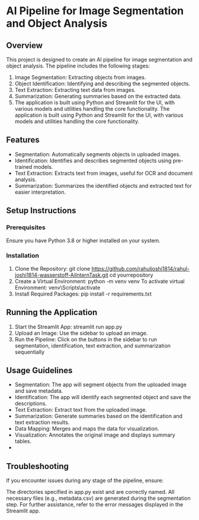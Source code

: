 # AI Pipeline for Image Segmentation and Object Analysis

## Overview
This project is designed to create an AI pipeline for image segmentation and object analysis. The pipeline includes the following stages:

1. Image Segmentation: Extracting objects from images.
2. Object Identification: Identifying and describing the segmented objects.
3. Text Extraction: Extracting text data from images.
4. Summarization: Generating summaries based on the extracted data.
5. The application is built using Python and Streamlit for the UI, with various models and utilities handling the core functionality.
The application is built using Python and Streamlit for the UI, with various models and utilities handling the core functionality.

## Features
- Segmentation: Automatically segments objects in uploaded images.
- Identification: Identifies and describes segmented objects using pre-trained models.
- Text Extraction: Extracts text from images, useful for OCR and document analysis.
- Summarization: Summarizes the identified objects and extracted text for easier interpretation.

## Setup Instructions
### Prerequisites
Ensure you have Python 3.8 or higher installed on your system.
### Installation
1. Clone the Repository: git clone https://github.com/rahuljoshi1814/rahul-joshi1814-wasserstoff-AiInternTask.git
   cd yourrepository
2. Create a Virtual Environment: python -m venv venv
   To activate virtual Environment: venv\Scripts\activate
3. Install Required Packages: pip install -r requirements.txt

## Running the Application
1. Start the Streamlit App: streamlit run app.py
2. Upload an Image: Use the sidebar to upload an image.
3. Run the Pipeline: Click on the buttons in the sidebar to run segmentation, identification, text extraction, and summarization sequentially

## Usage Guidelines
- Segmentation: The app will segment objects from the uploaded image and save metadata.
- Identification: The app will identify each segmented object and save the descriptions.
- Text Extraction: Extract text from the uploaded image.
- Summarization: Generate summaries based on the identification and text extraction results.
- Data Mapping: Merges and maps the data for visualization.
- Visualization: Annotates the original image and displays summary tables.
- 
## Troubleshooting
If you encounter issues during any stage of the pipeline, ensure:

The directories specified in app.py exist and are correctly named.
All necessary files (e.g., metadata.csv) are generated during the segmentation step.
For further assistance, refer to the error messages displayed in the Streamlit app.
